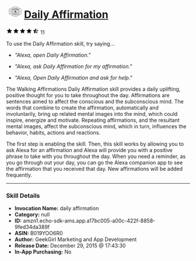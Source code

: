 # &nbsp;<img src="skill_icon" alt="Daily Affirmation icon" width="36"> [Daily Affirmation](http://alexa.amazon.com/#skills/amzn1.echo-sdk-ams.app.a17bc005-a00c-422f-8858-9fed34da389f)
![4.9 stars](../../images/ic_star_black_18dp_1x.png)![4.9 stars](../../images/ic_star_black_18dp_1x.png)![4.9 stars](../../images/ic_star_black_18dp_1x.png)![4.9 stars](../../images/ic_star_black_18dp_1x.png)![4.9 stars](../../images/ic_star_half_black_18dp_1x.png) 11

To use the Daily Affirmation skill, try saying...

* *"Alexa, open Daily Affirmation."*

* *"Alexa, ask Daily Affirmation for my affirmation."*

* *"Alexa, Open Daily Affirmation and ask for help."*

The Walking Affirmations Daily Affirmation skill provides a daily uplifting, positive thought for you to take throughout the day. Affirmations are sentences aimed to affect the conscious and the subconscious mind. The words that combine to create the affirmation, automatically and involuntarily, bring up related mental images into the mind, which could inspire, energize and motivate. Repeating affirmations, and the resultant mental images, affect the subconscious mind, which in turn, influences the behavior, habits, actions and reactions.

The first step is enabling the skill. Then, this skill works by allowing you to ask Alexa for an affirmation and Alexa will provide you with a positive phrase to take with you throughout the day. When you need a reminder, as you go through out your day, you can go the Alexa companion app to see the affirmation that you received that day. New affirmations will be added frequently.

***

### Skill Details

* **Invocation Name:** daily affirmation
* **Category:** null
* **ID:** amzn1.echo-sdk-ams.app.a17bc005-a00c-422f-8858-9fed34da389f
* **ASIN:** B019YOO6R0
* **Author:** GeekGirl Marketing and App Development
* **Release Date:** December 29, 2015 @ 17:43:30
* **In-App Purchasing:** No
